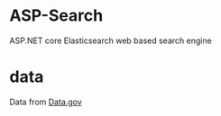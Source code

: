 # ASP-Search
ASP.NET core Elasticsearch web based search engine

# data
Data from [Data.gov](data.gov)